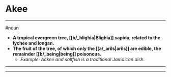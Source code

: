 # Akee
---
#noun
- **A tropical evergreen tree, [[b/_blighia|Blighia]] sapida, related to the lychee and longan.**
- **The fruit of the tree, of which only the [[a/_arils|arils]] are edible, the remainder [[b/_being|being]] poisonous.**
	- _Example: Ackee and saltfish is a traditional Jamaican dish._
---
---

